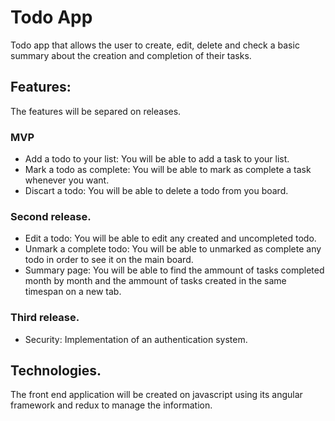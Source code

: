 # Todo App
Todo app that allows the user to create, edit, delete and check a basic summary about the creation and completion of their tasks.

## Features:
The features will be separed on releases.

### MVP
* Add a todo to your list: You will be able to add a task to your list.
* Mark a todo as complete: You will be able to mark as complete a task whenever you want.
* Discart a todo: You will be able to delete a todo from you board.

### Second release.
* Edit a todo: You will be able to edit any created and uncompleted todo.
* Unmark a complete todo: You will be able to unmarked as complete any todo in order to see it on the main board.
* Summary page: You will be able to find the ammount of tasks completed month by month and the ammount of tasks created in the same timespan on a new tab.

### Third release.

* Security: Implementation of an authentication system.

## Technologies.

The front end application will be created on javascript using its angular framework and redux to manage the information.
